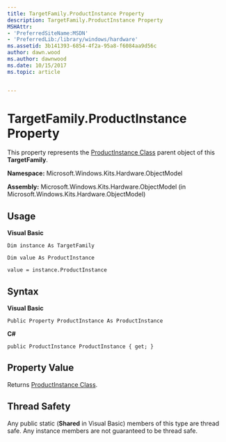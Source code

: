 ```yaml
---
title: TargetFamily.ProductInstance Property
description: TargetFamily.ProductInstance Property
MSHAttr:
- 'PreferredSiteName:MSDN'
- 'PreferredLib:/library/windows/hardware'
ms.assetid: 3b141393-6854-4f2a-95a8-f6084aa9d56c
author: dawn.wood
ms.author: dawnwood
ms.date: 10/15/2017
ms.topic: article


---
```


# TargetFamily.ProductInstance Property


This property represents the [ProductInstance Class](productinstance-class.md) parent object of this **TargetFamily**.

**Namespace:** Microsoft.Windows.Kits.Hardware.ObjectModel

**Assembly:** Microsoft.Windows.Kits.Hardware.ObjectModel (in Microsoft.Windows.Kits.Hardware.ObjectModel)

## <span id="Usage"></span><span id="usage"></span><span id="USAGE"></span>Usage


**Visual Basic**

`Dim instance As TargetFamily`

`Dim value As ProductInstance`

`value = instance.ProductInstance`

## <span id="Syntax"></span><span id="syntax"></span><span id="SYNTAX"></span>Syntax


**Visual Basic**

`Public Property ProductInstance As ProductInstance`

**C#**

`public ProductInstance ProductInstance { get; }`

## <span id="Property_Value"></span><span id="property_value"></span><span id="PROPERTY_VALUE"></span>Property Value


Returns [ProductInstance Class](productinstance-class.md).

## <span id="Thread_Safety"></span><span id="thread_safety"></span><span id="THREAD_SAFETY"></span>Thread Safety


Any public static (**Shared** in Visual Basic) members of this type are thread safe. Any instance members are not guaranteed to be thread safe.

 

 






